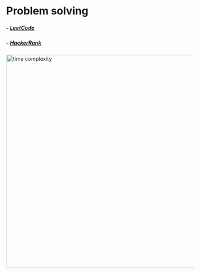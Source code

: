 # Problem solving
##### - [LeetCode](https://leetcode.com/u/mahfuz-prog/)
##### - [HackerRank](https://www.hackerrank.com/mahfuz_prog/hackos)
<img width="600" height="573" alt="time complexity" src="https://github.com/user-attachments/assets/4d435bec-c0fa-4c5c-9d8a-605679e29a70" />
